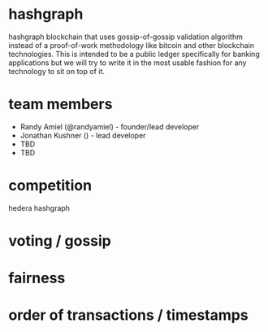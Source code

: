 # hashgraph
hashgraph blockchain that uses gossip-of-gossip validation algorithm instead of a proof-of-work methodology like bitcoin and other blockchain technologies. This is intended to be a public ledger specifically for banking applications but we will try to write it in the most usable fashion for any technology to sit on top of it.


# team members
- Randy Amiel (@randyamiel) - founder/lead developer
- Jonathan Kushner () - lead developer
- TBD
- TBD

# competition
hedera hashgraph

# voting / gossip

# fairness

# order of transactions / timestamps



